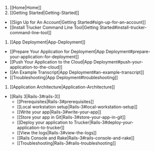 1. [[Home|Home]]
1. [[Getting Started|Getting-Started]]
  * [[Sign Up for An Account|Getting Started#sign-up-for-an-account]]
  * [[Install Trucker Command Line Tool|Getting Started#install-trucker-command-line-tool]]
1. [[App Deployment|App-Deployment]]
  * [[Prepare Your Application for Deployment|App Deployment#prepare-your-application-for-deployment]]
  * [[Push Your Application to the Cloud|App Deployment#push-your-application-to-the-cloud]]
  * [[An Example Transcript|App Deployment#an-example-transcript]]
  * [[Troubleshooting|App Deployment#troubleshooting]]
1. [[Application Architecture|Application-Architecture]]
  * [[Rails 3|Rails-3#rails-3]]
    * [[Prerequisites|Rails-3#prerequisites]]
    * [[Local workstation setup|Rails-3#local-workstation-setup]]
    * [[Write your app|Rails-3#write-your-app]]
    * [[Store your app in Git|Rails-3#store-your-app-in-git]]
    * [[Deploy your application to Trucker|Rails-3#deploy-your-application-to-trucker]]
    * [[View the logs|Rails-3#view-the-logs]]
    * [[Rails Console and Rake|Rails-3#rails-console-and-rake]]
    * [[Troubleshooting|Rails-3#rails-troubleshooting]]
